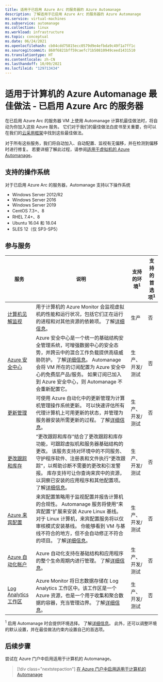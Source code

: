 ```yaml
---
title: 适用于已启用 Azure Arc 的服务器的 Azure Automanage
description: 了解适用于已启用 Azure Arc 的服务器的 Azure Automanage
ms.service: virtual-machines
ms.subservice: automanage
ms.collection: linux
ms.workload: infrastructure
ms.topic: conceptual
ms.date: 06/24/2021
ms.openlocfilehash: cb04cdd75815ecc0579d9e4efbda9c49f1a7ff1c
ms.sourcegitcommit: 860f6821bff59caefc71b50810949ceed1431510
ms.translationtype: HT
ms.contentlocale: zh-CN
ms.lasthandoff: 10/09/2021
ms.locfileid: "129713434"
---
```

# <a name="azure-automanage-for-machines-best-practices---azure-arc-enabled-servers"></a>适用于计算机的 Azure Automanage 最佳做法 - 已启用 Azure Arc 的服务器

在已启用 Azure Arc 的服务器 VM 上使用 Automanage 计算机最佳做法时，将自动为你加入这些 Azure 服务。 它们对于我们的最佳做法白皮书至关重要，你可以在我们的[云采用框架](/azure/cloud-adoption-framework/manage/azure-server-management)中找到这些最佳做法。

对于所有这些服务，我们将自动加入、自动配置、监视有无偏移，并在检测到偏移时进行修复。 若要详细了解此过程，请参阅[适用于虚拟机的 Azure Automanage](automanage-virtual-machines.md)。

## <a name="supported-operating-systems"></a>支持的操作系统

对于已启用 Azure Arc 的服务器，Automanage 支持以下操作系统

- Windows Server 2012/R2
- Windows Server 2016
- Windows Server 2019
- CentOS 7.3+、8
- RHEL 7.4+、8
- Ubuntu 16.04 和 18.04
- SLES 12（仅 SP3-SP5）

## <a name="participating-services"></a>参与服务

|服务    |说明    |支持的环境<sup>1</sup>    |支持的首选项<sup>1</sup>    |
|-----------|---------------|----------------------|-------------------------|
|[计算机见解监视](../azure-monitor/vm/vminsights-overview.md)    |用于计算机的 Azure Monitor 会监视虚拟机的性能和运行状况，包括它们正在运行的进程和对其他资源的依赖项。 了解[详细信息](../azure-monitor/vm/vminsights-overview.md)。    |生产    |否    |
|[Azure 安全中心](../security-center/security-center-introduction.md)    |Azure 安全中心是一个统一的基础结构安全管理系统，可增强数据中心的安全态势，并跨云中的混合工作负载提供高级威胁防护。 了解[详细信息](../security-center/security-center-introduction.md)。  Automanage 会将 VM 所在的订阅配置为 Azure 安全中心的免费层产品/服务。 如果订阅已加入到 Azure 安全中心，则 Automanage 不会重新配置它。    |生产、开发/测试    |否    |
|[更新管理](../automation/update-management/overview.md)    |可使用 Azure 自动化中的更新管理为计算机管理操作系统更新。 可以快速评估所有代理计算机上可用更新的状态，并管理为服务器安装所需更新的过程。 了解[详细信息](../automation/update-management/overview.md)。    |生产、开发/测试    |否    |
|[更改跟踪和库存](../automation/change-tracking/overview.md) |“更改跟踪和库存”结合了更改跟踪和库存功能，可跟踪虚拟机和服务器基础结构的更改。 该服务支持对环境中的不同服务、守护程序软件、注册表和文件执行“更改跟踪”，以帮助诊断不需要的更改和引发警报。 库存支持可让你查询来宾中的资源，以洞察已安装的应用程序和其他配置项。  了解[详细信息](../automation/change-tracking/overview.md)。    |生产、开发/测试    |否    |
|[Azure 来宾配置](../governance/policy/concepts/guest-configuration.md)  | 来宾配置策略用于监视配置并报告计算机的合规性。 Automanage 服务将使用“来宾配置”扩展来安装 Azure Linux 基线。 对于 Linux 计算机，来宾配置服务将以仅审核模式安装基线。 你能够看到 VM 与基线不符合的地方，但不会自动修正不符合的项目。 了解[详细信息](../governance/policy/concepts/guest-configuration.md)。    |生产、开发/测试    |否    |
|[Azure 自动化帐户](../automation/automation-create-standalone-account.md)    |Azure 自动化支持在基础结构和应用程序的整个生命周期内进行管理。 了解[详细信息](../automation/automation-intro.md)。    |生产、开发/测试    |否    |
|[Log Analytics 工作区](../azure-monitor/logs/log-analytics-overview.md) |Azure Monitor 将日志数据存储在 Log Analytics 工作区中。该工作区是一个 Azure 资源，也是一个用于收集和聚合数据的容器，充当管理边界。 了解[详细信息](../azure-monitor/logs/design-logs-deployment.md)。    |生产、开发/测试    |否    |


<sup>1</sup> 启用 Automanage 时会提供环境选择。 了解[详细信息](automanage-virtual-machines.md#environment-configuration)。 此外，还可以调整环境的默认设置，并在最佳做法约束内设置自己的首选项。


## <a name="next-steps"></a>后续步骤

尝试在 Azure 门户中启用适用于计算机的 Automanage。

> [!div class="nextstepaction"]
> [在 Azure 门户中启用适用于计算机的 Automanage](quick-create-virtual-machines-portal.md)
